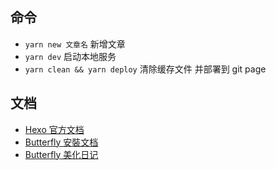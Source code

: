 ## 命令

- `yarn new 文章名` 新增文章
- `yarn dev` 启动本地服务
- `yarn clean && yarn deploy` 清除缓存文件 并部署到 git page

## 文档

- [Hexo 官方文档](https://hexo.io/zh-cn/docs/)
- [Butterfly 安裝文档](https://butterfly.js.org/posts/21cfbf15/)
- [Butterfly 美化日记](https://akilar.top/posts/f99b208/)
